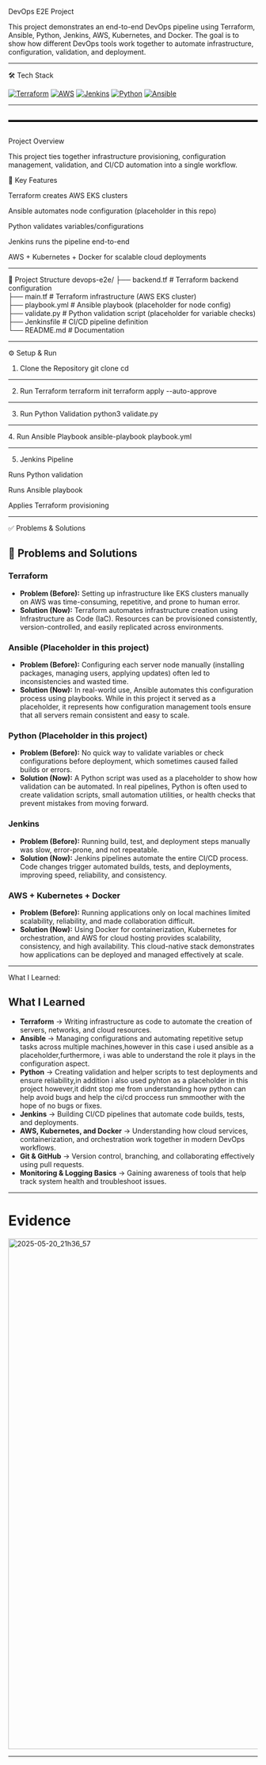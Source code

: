  DevOps E2E Project

This project demonstrates an end-to-end DevOps pipeline using Terraform, Ansible, Python, Jenkins, AWS, Kubernetes, and Docker.
The goal is to show how different DevOps tools work together to automate infrastructure, configuration, validation, and deployment.

---

🛠 Tech Stack

[![Terraform](https://img.shields.io/badge/Terraform-7B42BC?style=for-the-badge&logo=terraform&logoColor=white)](https://github.com/CreatorVee/Tf-pipeline/blob/features/solutions/eks-cluster.tf)
[![AWS](https://img.shields.io/badge/AWS-FF9900?style=for-the-badge&logo=amazonaws&logoColor=white)](https://github.com/CreatorVee/Tf-pipeline/blob/features/solutions/variables.tf)
[![Jenkins](https://img.shields.io/badge/Jenkins-D24939?style=for-the-badge&logo=jenkins&logoColor=white)](https://github.com/CreatorVee/Tf-pipeline/blob/features/solutions/Jenkinsfile)
[![Python](https://img.shields.io/badge/Python-3776AB?style=for-the-badge&logo=python&logoColor=white)](https://github.com/CreatorVee/Tf-pipeline/tree/features/solutions/python)
[![Ansible](https://img.shields.io/badge/Ansible-EE0000?style=for-the-badge&logo=ansible&logoColor=white)](https://github.com/CreatorVee/Tf-pipeline/blob/features/solutions/ansible/playbook.yml)


---








<div style="border-top: 4px solid black; margin: 30px 0;"></div>
 Project Overview

This project ties together infrastructure provisioning, configuration management, validation, and CI/CD automation into a single workflow.

🔑 Key Features

Terraform creates AWS EKS clusters

Ansible automates node configuration (placeholder in this repo)

Python validates variables/configurations

Jenkins runs the pipeline end-to-end

AWS + Kubernetes + Docker for scalable cloud deployments


---

📂 Project Structure
devops-e2e/
├── backend.tf      # Terraform backend configuration  
├── main.tf         # Terraform infrastructure (AWS EKS cluster)  
├── playbook.yml    # Ansible playbook (placeholder for node config)  
├── validate.py     # Python validation script (placeholder for variable checks)  
├── Jenkinsfile     # CI/CD pipeline definition  
└── README.md       # Documentation  

---

⚙️ Setup & Run
1. Clone the Repository
git clone <repo-url>
cd <repo-folder>

---

2. Run Terraform
terraform init
terraform apply --auto-approve

---

3. Run Python Validation
python3 validate.py

---

4️.  Run Ansible Playbook
ansible-playbook playbook.yml

---

5. Jenkins Pipeline

Runs Python validation

Runs Ansible playbook

Applies Terraform provisioning

---


✅ Problems & Solutions
## 🔧 Problems and Solutions

### Terraform
- **Problem (Before):** Setting up infrastructure like EKS clusters manually on AWS was time-consuming, repetitive, and prone to human error.  
- **Solution (Now):** Terraform automates infrastructure creation using Infrastructure as Code (IaC). Resources can be provisioned consistently, version-controlled, and easily replicated across environments.  

### Ansible (Placeholder in this project)
- **Problem (Before):** Configuring each server node manually (installing packages, managing users, applying updates) often led to inconsistencies and wasted time.  
- **Solution (Now):** In real-world use, Ansible automates this configuration process using playbooks. While in this project it served as a placeholder, it represents how configuration management tools ensure that all servers remain consistent and easy to scale.  

### Python (Placeholder in this project)
- **Problem (Before):** No quick way to validate variables or check configurations before deployment, which sometimes caused failed builds or errors.  
- **Solution (Now):** A Python script was used as a placeholder to show how validation can be automated. In real pipelines, Python is often used to create validation scripts, small automation utilities, or health checks that prevent mistakes from moving forward.  

### Jenkins
- **Problem (Before):** Running build, test, and deployment steps manually was slow, error-prone, and not repeatable.  
- **Solution (Now):** Jenkins pipelines automate the entire CI/CD process. Code changes trigger automated builds, tests, and deployments, improving speed, reliability, and consistency.  

### AWS + Kubernetes + Docker
- **Problem (Before):** Running applications only on local machines limited scalability, reliability, and made collaboration difficult.  
- **Solution (Now):** Using Docker for containerization, Kubernetes for orchestration, and AWS for cloud hosting provides scalability, consistency, and high availability. This cloud-native stack demonstrates how applications can be deployed and managed effectively at scale.  


---


 What I Learned:

##  What I Learned

- **Terraform** → Writing infrastructure as code to automate the creation of servers, networks, and cloud resources.  
- **Ansible** → Managing configurations and automating repetitive setup tasks across multiple machines,however in this case i used ansible as a placeholder,furthermore, i was able to understand  the role it plays in the configuration aspect.
- **Python** → Creating validation and helper scripts to test deployments and ensure reliability,in addition i also used pyhton as a placeholder in this project however,it didnt stop me from understanding how python can help avoid bugs  and help the ci/cd proccess run smmoother with the hope of no bugs or fixes.  
- **Jenkins** → Building CI/CD pipelines that automate code builds, tests, and deployments.  
- **AWS, Kubernetes, and Docker** → Understanding how cloud services, containerization, and orchestration work together in modern DevOps workflows.  
- **Git & GitHub** → Version control, branching, and collaborating effectively using pull requests.  
- **Monitoring & Logging Basics** → Gaining awareness of tools that help track system health and troubleshoot issues.  


---
# Evidence 
<img width="1920" height="1032" alt="2025-05-20_21h36_57" src="https://github.com/user-attachments/assets/9f8c955d-d9d2-4446-991a-510d4b5f477c" />




---

